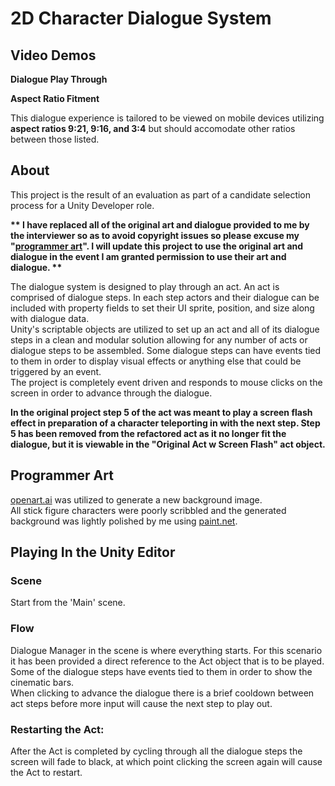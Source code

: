 # 2D Character Dialogue System

## Video Demos

<b>Dialogue Play Through</b>

<b>Aspect Ratio Fitment</b>

This dialogue experience is tailored to be viewed on mobile devices utilizing <b>aspect ratios 9:21, 9:16, and 3:4</b> but should accomodate other ratios between those listed.

## About

This project is the result of an evaluation as part of a candidate selection process for a Unity Developer role.

<b>** I have replaced all of the original art and dialogue provided to me by the interviewer so as to avoid copyright issues so please excuse my "[programmer art](#programmer-art)". I will update this project to use the original art and dialogue in the event I am granted permission to use their art and dialogue. **</b>

The dialogue system is designed to play through an act. An act is comprised of dialogue steps. In each step actors and their dialogue can be included with property fields to set their UI sprite, position, and size along with dialogue data.<br>
Unity's scriptable objects are utilized to set up an act and all of its dialogue steps in a clean and modular solution allowing for any number of acts or dialogue steps to be assembled. Some dialogue steps can have events tied to them in order to display visual effects or anything else that could be triggered by an event.<br>
The project is completely event driven and responds to mouse clicks on the screen in order to advance through the dialogue.

<b>In the original project step 5 of the act was meant to play a screen flash effect in preparation of a character teleporting in with the next step. Step 5 has been removed from the refactored act as it no longer fit the dialogue, but it is viewable in the "Original Act w Screen Flash" act object.</b>

## Programmer Art

[openart.ai](https://openart.ai/discovery) was utilized to generate a new background image. <br>
All stick figure characters were poorly scribbled and the generated background was lightly polished by me using [paint.net](https://www.getpaint.net/index.html).

## Playing In the Unity Editor

### Scene

Start from the 'Main' scene.

### Flow

Dialogue Manager in the scene is where everything starts. For this scenario it has been provided a direct reference to the Act object that is to be played.<br>
Some of the dialogue steps have events tied to them in order to show the cinematic bars.
<br>
When clicking to advance the dialogue there is a brief cooldown between act steps before more input will cause the next step to play out.

### Restarting the Act:

After the Act is completed by cycling through all the dialogue steps the screen will fade to black, at which point clicking the screen again will cause the Act to restart.
